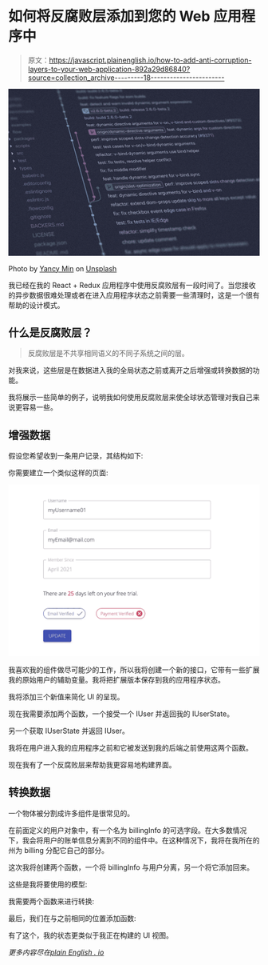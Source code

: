 # 如何将反腐败层添加到您的 Web 应用程序中

> 原文：<https://javascript.plainenglish.io/how-to-add-anti-corruption-layers-to-your-web-application-892a29d86840?source=collection_archive---------18----------------------->

![](img/dec618a290dd2b8e7a83227c5b6ab853.png)

Photo by [Yancy Min](https://unsplash.com/@yancymin?utm_source=medium&utm_medium=referral) on [Unsplash](https://unsplash.com?utm_source=medium&utm_medium=referral)

我已经在我的 React + Redux 应用程序中使用反腐败层有一段时间了。当您接收的异步数据很难处理或者在进入应用程序状态之前需要一些清理时，这是一个很有帮助的设计模式。

## 什么是反腐败层？

> 反腐败层是不共享相同语义的不同子系统之间的层。

对我来说，这些层是在数据进入我的全局状态之前或离开之后增强或转换数据的功能。

我将展示一些简单的例子，说明我如何使用反腐败层来使全球状态管理对我自己来说更容易一些。

## 增强数据

假设您希望收到一条用户记录，其结构如下:

你需要建立一个类似这样的页面:

![](img/87158f1f4b186986d9f1356ce4efb0a1.png)

我喜欢我的组件做尽可能少的工作，所以我将创建一个新的接口，它带有一些扩展我的原始用户的辅助变量。我将把扩展版本保存到我的应用程序状态。

我将添加三个新值来简化 UI 的呈现。

现在我需要添加两个函数，一个接受一个 IUser 并返回我的 IUserState。

另一个获取 IUserState 并返回 IUser。

我将在用户进入我的应用程序之前和它被发送到我的后端之前使用这两个函数。

现在我有了一个反腐败层来帮助我更容易地构建界面。

## 转换数据

一个物体被分割成许多组件是很常见的。

在前面定义的用户对象中，有一个名为 billingInfo 的可选字段。在大多数情况下，我会将用户的账单信息分离到不同的组件中。在这种情况下，我将在我所在的州为 billing 分配它自己的部分。

这次我将创建两个函数，一个将 billingInfo 与用户分离，另一个将它添加回来。

这些是我将要使用的模型:

我需要两个函数来进行转换:

最后，我们在与之前相同的位置添加函数:

有了这个，我的状态更类似于我正在构建的 UI 视图。

*更多内容尽在*[*plain English . io*](http://plainenglish.io/)